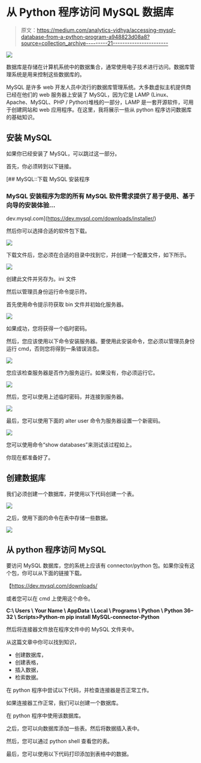 # 从 Python 程序访问 MySQL 数据库

> 原文：<https://medium.com/analytics-vidhya/accessing-mysql-database-from-a-python-program-a948823d08a8?source=collection_archive---------21----------------------->

![](img/1e6762b8f62e5ef63401c6feb6032ae4.png)

数据库是存储在计算机系统中的数据集合，通常使用电子技术进行访问。数据库管理系统是用来控制这些数据库的。

MySQL 是许多 web 开发人员中流行的数据库管理系统。大多数虚拟主机提供商已经在他们的 web 服务器上安装了 MySQL，因为它是 LAMP (Linux、Apache、MySQL、PHP / Python)堆栈的一部分，LAMP 是一套开源软件，可用于创建网站和 web 应用程序。在这里，我将展示一些从 python 程序访问数据库的基础知识。

## **安装 MySQL**

如果你已经安装了 MySQL，可以跳过这一部分。

首先，你必须转到以下链接。

 [## MySQL::下载 MySQL 安装程序

### MySQL 安装程序为您的所有 MySQL 软件需求提供了易于使用、基于向导的安装体验…

dev.mysql.com](https://dev.mysql.com/downloads/installer/) 

然后你可以选择合适的软件包下载。

![](img/7daf6fa2a86027a5968903b5719ac96b.png)

下载文件后，您必须在合适的目录中找到它，并创建一个配置文件，如下所示。

![](img/f99a99756f36338873f71102fe6e9c22.png)

创建此文件并另存为。ini 文件

然后以管理员身份运行命令提示符。

首先使用命令提示符获取 bin 文件并初始化服务器。

![](img/61cb7a568305756d5086adeace4b1b3e.png)

如果成功，您将获得一个临时密码。

然后，您应该使用以下命令安装服务器。要使用此安装命令，您必须以管理员身份运行 cmd，否则您将得到一条错误消息。

![](img/1404049f8414f80e5449f1f60e1e64f7.png)

您应该检查服务器是否作为服务运行。如果没有，你必须运行它。

![](img/65e1b906d8d0ac5ec38fa2e42185f650.png)

然后，您可以使用上述临时密码，并连接到服务器。

![](img/709c699a1fa0963ba66ddcfdc38cdbf0.png)

最后，您可以使用下面的 alter user 命令为服务器设置一个新密码。

![](img/d42c1deac94e55ed44d8fec9b1e21918.png)

您可以使用命令“show databases”来测试该过程如上。

你现在都准备好了。

## **创建数据库**

我们必须创建一个数据库，并使用以下代码创建一个表。

![](img/d87a88460dd58065bd63738083e5c4de.png)

之后，使用下面的命令在表中存储一些数据。

![](img/a8e24da8816994f3fba668f5dc6b02b3.png)

## 从 python 程序访问 MySQL

要访问 MySQL 数据库，您的系统上应该有 connector/python 包。如果你没有这个包，你可以从下面的链接下载。

【https://dev.mysql.com/downloads/ 

或者您可以在 cmd 上使用这个命令。

**C:\ Users \ Your Name \ AppData \ Local \ Programs \ Python \ Python 36–32 \ Scripts>Python-m pip install MySQL-connector-Python**

然后将连接器文件放在程序文件中的 MySQL 文件夹中。

从这篇文章中你可以找到知识，

*   创建数据库，
*   创建表格，
*   插入数据，
*   检索数据。

在 python 程序中尝试以下代码，并检查连接器是否正常工作。

如果连接器工作正常，我们可以创建一个数据库。

在 python 程序中使用该数据库。

之后，您可以向数据库添加一些表。然后将数据插入表中。

然后，您可以通过 python shell 查看您的表。

最后，您可以使用以下代码打印添加到表格中的数据。